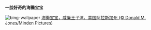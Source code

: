 
**一脸好奇的海獭宝宝**

![bing-wallpaper](https://www.bing.com/th?id=OHR.WorldOtterDay_ZH-CN8607141093_1920x1080.jpg)
[海獭宝宝，威廉王子湾，美国阿拉斯加州 (© Donald M. Jones/Minden Pictures)](https://www.bing.com/search?q=%E6%B5%B7%E7%8D%AD&amp;form=hpcapt&amp;mkt=zh-cn)
  